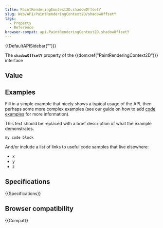 ```yaml
---
title: PaintRenderingContext2D.shadowOffsetY
slug: Web/API/PaintRenderingContext2D/shadowOffsetY
tags:
  - Property
  - Reference
browser-compat: api.PaintRenderingContext2D.shadowOffsetY
---
```

{{DefaultAPISidebar("")}}

The **`shadowOffsetY`** property of the {{domxref("PaintRenderingContext2D")}} interface 

## Value



## Examples

Fill in a simple example that nicely shows a typical usage of the API, then perhaps some more complex examples (see our guide on how to add [code examples](/en-US/docs/MDN/Contribute/Structures/Code_examples) for more information).

This text should be replaced with a brief description of what the example demonstrates.

```js
my code block
```

And/or include a list of links to useful code samples that live elsewhere:

*   x
*   y
*   z

## Specifications

{{Specifications}}

## Browser compatibility

{{Compat}}


